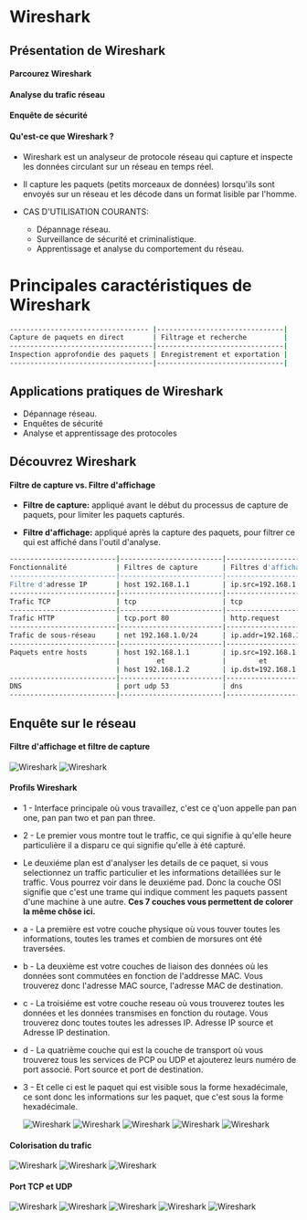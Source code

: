 # Wireshark

## Présentation de Wireshark

#### Parcourez Wireshark

#### Analyse du trafic réseau

#### Enquête de sécurité

#### Qu'est-ce que Wireshark ?

- Wireshark est un analyseur de protocole réseau qui capture et inspecte les données circulant sur un réseau en temps réel.

- Il capture les paquets (petits morceaux de données) lorsqu'ils sont envoyés sur un réseau et les décode dans un format lisible par l'homme.

- CAS D'UTILISATION COURANTS:
  - Dépannage réseau.
  - Surveillance de sécurité et criminalistique.
  - Apprentissage et analyse du comportement du réseau.

# Principales caractéristiques de Wireshark

```sh
---------------------------------- |-------------------------------|
Capture de paquets en direct       | Filtrage et recherche         |
-----------------------------------|-------------------------------|
Inspection approfondie des paquets | Enregistrement et exportation |
-----------------------------------|-------------------------------|
```

## Applications pratiques de Wireshark

- Dépannage réseau.
- Enquêtes de sécurité
- Analyse et apprentissage des protocoles

## Découvrez Wireshark

#### Filtre de capture vs. Filtre d'affichage

- **Filtre de capture:** appliqué avant le début du processus de capture de paquets, pour limiter les paquets capturés.

- **Filtre d'affichage:** appliqué après la capture des paquets, pour filtrer ce qui est affiché dans l'outil d'analyse.

```sh
--------------------------|-------------------------|-------------------------|
Fonctionnalité            | Filtres de capture      | Filtres d'affichage     |
--------------------------|-------------------------|-------------------------|
Filtre d'adresse IP       | host 192.168.1.1        | ip.src=192.168.1.1      |
--------------------------|-------------------------|-------------------------|
Trafic TCP                | tcp                     | tcp                     |
--------------------------|-------------------------|-------------------------|
Trafic HTTP               | tcp.port 80             | http.request            |
--------------------------|-------------------------|-------------------------|
Trafic de sous-réseau     | net 192.168.1.0/24      | ip.addr=192.168.1.0/24  |
--------------------------|-------------------------|-------------------------|
Paquets entre hosts       | host 192.168.1.1        | ip.src=192.168.1.1      |
                          |         et              |        et               |
                          | host 192.168.1.2        | ip.dst=192.168.1.2      |
--------------------------|-------------------------|-------------------------|
DNS                       | port udp 53             | dns                     |
--------------------------|-------------------------|-------------------------|
```

## Enquête sur le réseau

#### Filtre d'affichage et filtre de capture

![Wireshark](/assets/0.png)
![Wireshark](/assets/00.png)

#### Profils Wireshark

- 1 - Interface principale où vous travaillez, c'est ce q'uon appelle pan pan one, pan pan two et pan pan three.
- 2 - Le premier vous montre tout le traffic, ce qui signifie à qu'elle heure particulière il a disparu ce qui signifie qu'elle à été capturé.
- Le deuxiéme plan est d'analyser les details de ce paquet, si vous selectionnez un traffic particulier et les informations detaillées sur le traffic. Vous pourrez voir dans le deuxiéme pad. Donc la couche OSI signifie que c'est une trame qui indique comment les paquets passent d'une machine à une autre.
  **Ces 7 couches vous permettent de colorer la même chôse ici.**
- a - La première est votre couche physique où vous touver toutes les informations, toutes les trames et combien de morsures ont été traversées.
- b - La deuxième est votre couches de liaison des données où les données sont commutées en fonction de l'addresse MAC. Vous trouverez donc l'adresse MAC source, l'adresse MAC de destination.
- c - La troisiéme est votre couche reseau où vous trouverez toutes les données et les données transmises en fonction du routage. Vous trouverez donc toutes toutes les adresses IP. Adresse IP source et Adresse IP destination.
- d - La quatrième couche qui est la couche de transport où vous trouverez tous les services de PCP ou UDP et ajouterez leurs numéro de port associé. Port source et port de destination.

- 3 - Et celle ci est le paquet qui est visible sous la forme hexadécimale, ce sont donc les informations sur les paquet, que c'est sous la forme hexadécimale.

  ![Wireshark](/assets/01.png)
  ![Wireshark](/assets/02.png)
  ![Wireshark](/assets/03.png)
  ![Wireshark](/assets/04.png)
  ![Wireshark](/assets/05.png)

#### Colorisation du trafic

![Wireshark](/assets/06.png)
![Wireshark](/assets/07.png)
![Wireshark](/assets/08.png)

#### Port TCP et UDP

![Wireshark](/assets/10.png)
![Wireshark](/assets/11.png)
![Wireshark](/assets/12.png)
![Wireshark](/assets/13.png)
![Wireshark](/assets/14.png)
